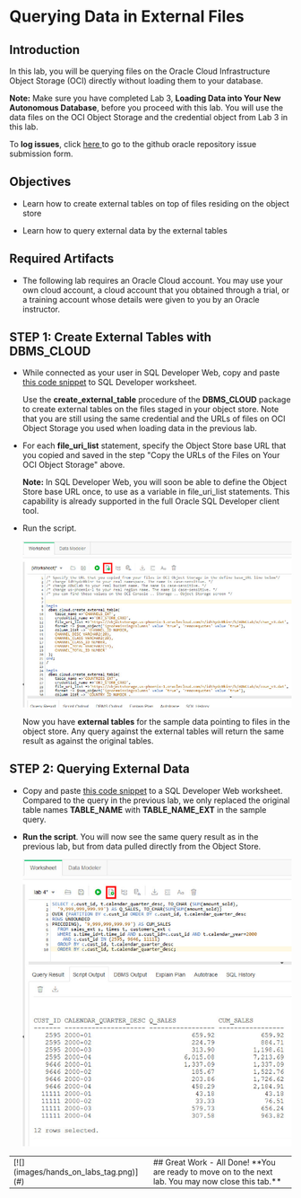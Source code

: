<!--September 21, 2018-->


# Querying Data in External Files


## Introduction

In this lab, you will be querying files on the Oracle Cloud Infrastructure Object Storage (OCI) directly without loading them to your database.

**Note:** Make sure you have completed Lab 3, **Loading Data into Your New Autonomous Database**, before you proceed with this lab. You will use the data files on the OCI Object Storage and the credential object from Lab 3 in this lab.

To **log issues**, click <a href="https://github.com/millerhoo/journey4-adwc/issues/new" target="\_blank"> here </a> to go to the github oracle repository issue submission form.

## Objectives

-   Learn how to create external tables on top of files residing on the object store

-   Learn how to query external data by the external tables


## Required Artifacts

-   The following lab requires an Oracle Cloud account. You may use your own cloud account, a cloud account that you obtained through a trial, or a training account whose details were given to you by an Oracle instructor.

## STEP 1: Create External Tables with DBMS_CLOUD

-   While connected as your user in SQL Developer Web, copy and paste <a href="./scripts/400/create_external_tables_without_base_url.txt" target="\_blank">this code snippet</a> to SQL Developer worksheet.  

    Use the **create\_external\_table** procedure of the **DBMS\_CLOUD** package to create external tables on the files staged in your object store. Note that you are still using the same credential and the URLs of files on OCI Object Storage you used when loading data in the previous lab.

<!--    -   At the top of the script, specify the Object Store base URL in the definition of the **base\_URL** variable. -->

-   For each **file\_uri\_list** statement, specify the Object Store base URL that you copied and saved in the step "Copy the URLs of the Files on Your OCI Object Storage" above.

    **Note:** In SQL Developer Web, you will soon be able to define the Object Store base URL once, to use as a variable in file\_uri\_list statements. This capability is already supported in the full Oracle SQL Developer client tool.

- Run the script.

    ![](./images/400/run_script_create_ext_tables_without_base_url.jpg " ")

    Now you have **external tables** for the sample data pointing to files in the object store. Any query against the external tables will return the same result as against the original tables.

## STEP 2: Querying External Data

-   Copy and paste <a href="./scripts/400/query_external_data.txt" target="\_blank">this code snippet</a> to a SQL Developer Web worksheet. Compared to the query in the previous lab, we only replaced the original table names **TABLE\_NAME** with **TABLE\_NAME\_EXT** in the sample query.  

-   **Run the script**. You will now see the same query result as in the previous lab, but from data pulled directly from the Object Store.

    ![](images/400/external_table_query_results.jpg " ")


<table>
<tr><td class="td-logo">[![](images/hands_on_labs_tag.png)](#)</td>
<td class="td-banner">
## Great Work - All Done!
**You are ready to move on to the next lab. You may now close this tab.**
</td>
</tr>
<table>
